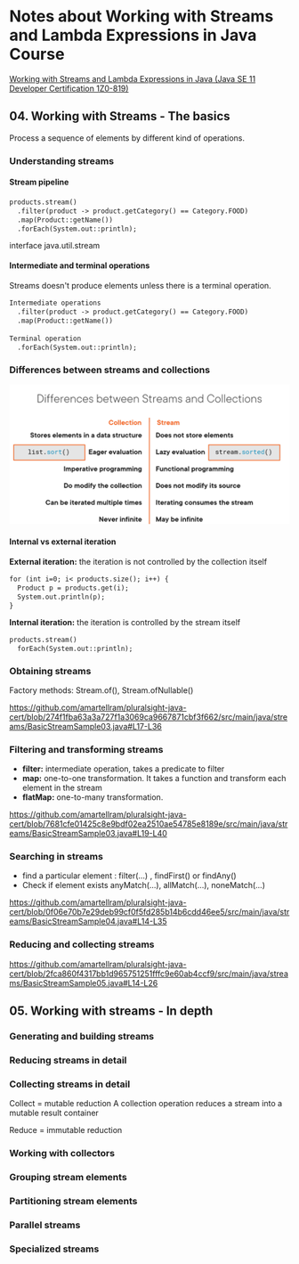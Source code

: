 # Notes about Working with Streams and Lambda Expressions in Java Course

[Working with Streams and Lambda Expressions in Java (Java SE 11 Developer Certification 1Z0-819)](https://app.pluralsight.com/library/courses/streams-lambda-expressions-java-se-11-developer-certification-1z0-819/table-of-contents)

## 04. Working with Streams - The basics

Process a sequence of elements by different kind of operations.

### Understanding streams

#### Stream pipeline

```
products.stream()
  .filter(product -> product.getCategory() == Category.FOOD)
  .map(Product::getName())
  .forEach(System.out::println);

```

interface java.util.stream

#### Intermediate and terminal operations

Streams doesn't produce elements unless there is a terminal operation.

```
Intermediate operations
  .filter(product -> product.getCategory() == Category.FOOD)
  .map(Product::getName())

Terminal operation
  .forEach(System.out::println);
```

### Differences between streams and collections

![image.png](assets/image.png)

#### Internal vs external iteration

**External iteration:** the iteration is not controlled by the collection itself

```
for (int i=0; i< products.size(); i++) {
  Product p = products.get(i);
  System.out.println(p);
}
```

**Internal iteration:** the iteration is controlled by the stream itself

```
products.stream()
  forEach(System.out::println);
```

### Obtaining streams

Factory methods: Stream.of(), Stream.ofNullable()

https://github.com/amartellram/pluralsight-java-cert/blob/274f1fba63a3a727f1a3069ca9667871cbf3f662/src/main/java/streams/BasicStreamSample03.java#L17-L36

### Filtering and transforming streams

* **filter:** intermediate operation, takes a predicate to filter
* **map:** one-to-one transformation. It takes a function and transform each element in the stream
* **flatMap:** one-to-many transformation.

https://github.com/amartellram/pluralsight-java-cert/blob/7681cfe01425c8e9bdf02ea2510ae54785e8189e/src/main/java/streams/BasicStreamSample03.java#L19-L40

### Searching in streams

* find a particular element : filter(...) , findFirst() or findAny()
* Check if element exists anyMatch(...), allMatch(...), noneMatch(...)

https://github.com/amartellram/pluralsight-java-cert/blob/0f06e70b7e29deb99cf0f5fd285b14b6cdd46ee5/src/main/java/streams/BasicStreamSample04.java#L14-L35

### Reducing and collecting streams

https://github.com/amartellram/pluralsight-java-cert/blob/2fca860f4317bb1d965751251fffc9e60ab4ccf9/src/main/java/streams/BasicStreamSample05.java#L14-L26

## 05. Working with streams - In depth

### Generating and building streams


### Reducing streams in detail



### Collecting streams in detail

Collect = mutable reduction
A collection operation reduces a stream into a mutable result container

Reduce = immutable reduction

### Working with collectors

### Grouping stream elements

### Partitioning stream elements

### Parallel streams

### Specialized streams

